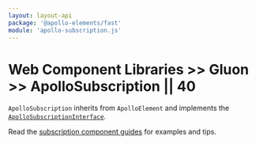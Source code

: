 ```yaml
---
layout: layout-api
package: '@apollo-elements/fast'
module: 'apollo-subscription.js'
---
```

# Web Component Libraries >> Gluon >> ApolloSubscription || 40

`ApolloSubscription` inherits from `ApolloElement` and implements the [`ApolloSubscriptionInterface`](/api/core/interfaces/subscription/).

Read the [subscription component guides](../../../../guides/usage/subscriptions/) for examples and tips.
